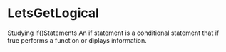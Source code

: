 # LetsGetLogical
Studying if()Statements
An if statement is a conditional statement that if true performs a function or diplays information.
